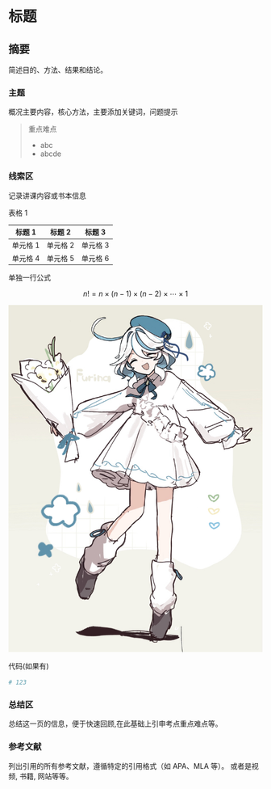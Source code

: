 # 标题

## 摘要

简述目的、方法、结果和结论。

### 主题

概况主要内容，核心方法，主要添加关键词，问题提示

> 重点难点
>
> - abc
> - abcde

### 线索区

记录讲课内容或书本信息

表格 1

| 标题 1   | 标题 2   | 标题 3   |
| -------- | -------- | -------- |
| 单元格 1 | 单元格 2 | 单元格 3 |
| 单元格 4 | 单元格 5 | 单元格 6 |

单独一行公式

$$
n! = n \times (n-1) \times (n-2) \times \cdots \times 1
$$

![描述GAN](./img/img1.jpg)

代码(如果有)

```bash
# 123
```

### 总结区

总结这一页的信息，便于快速回顾,在此基础上引申考点重点难点等。

### 参考文献

列出引用的所有参考文献，遵循特定的引用格式（如 APA、MLA 等）。
或者是视频, 书籍, 网站等等。
